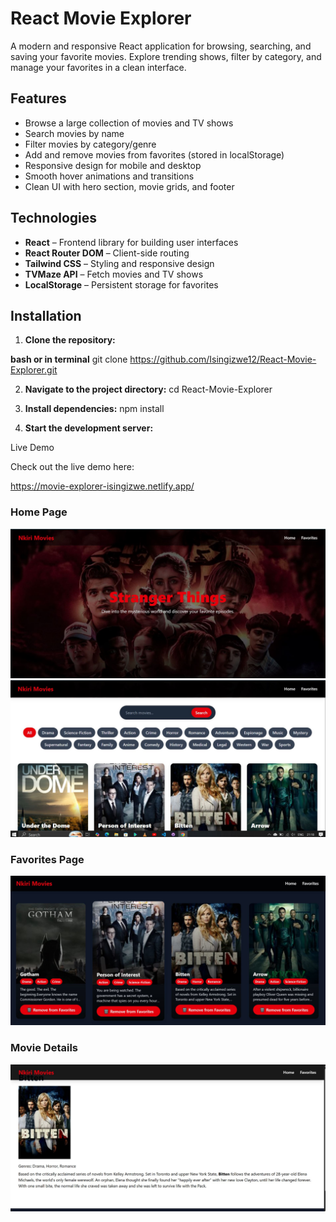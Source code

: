 # React Movie Explorer 

A modern and responsive React application for browsing, searching, and saving your favorite movies. Explore trending shows, filter by category, and manage your favorites in a clean interface.



## Features

- Browse a large collection of movies and TV shows
- Search movies by name
- Filter movies by category/genre
- Add and remove movies from favorites (stored in localStorage)
- Responsive design for mobile and desktop
- Smooth hover animations and transitions
- Clean UI with hero section, movie grids, and footer



## Technologies

- **React** – Frontend library for building user interfaces
- **React Router DOM** – Client-side routing
- **Tailwind CSS** – Styling and responsive design
- **TVMaze API** – Fetch movies and TV shows
- **LocalStorage** – Persistent storage for favorites



## Installation

1. **Clone the repository:**

**bash or in terminal**
git clone https://github.com/Isingizwe12/React-Movie-Explorer.git


2. **Navigate to the project directory:**
cd React-Movie-Explorer

3. **Install dependencies:**
npm install

4. **Start the development server:**

Live Demo

Check out the live demo here:

https://movie-explorer-isingizwe.netlify.app/



### Home Page
![Home Screenshot](public/screenshots/hero.JPG)
![Home Screenshot](public/screenshots/movieList.JPG)


### Favorites Page
![Favorites Screenshot](public/screenshots/favorites.JPG)


### Movie Details
![Movie Details Screenshot](public/screenshots/movieDetail.JPG)